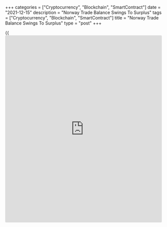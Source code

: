+++
categories = ["Cryptocurrency", "Blockchain", "SmartContract"]
date = "2021-12-15"
description = "Norway Trade Balance Swings To Surplus"
tags = ["Cryptocurrency", "Blockchain", "SmartContract"]
title = "Norway Trade Balance Swings To Surplus"
type = "post"
+++

{{<iframe id="large-banner" src="https://www.bounty.group/#slide=12.0" width="100%" height="600" scrolling="no" style="border: 0px solid rgb(216, 221, 230); border-radius: 3px;">}}

Norway's trade balance swung to a surplus in November, data from
Statistics Norway showed on Wednesday.

The trade surplus increased to NOK 78.67 billion in November versus a
deficit of NOK 749.00 million in the same month last year. In October,
the surplus was NOK 83.564 billion.

Exports accelerated 124.5 percent annually in November and imports grew
11.6 percent.

On a monthly basis, exports rose 1.0 percent and imports grew 8.9
percent in November.

The mainland trade logged a deficit of NOK 28.8 billion in November.

For comments and feedback [contact](https://www.playgroundfx.com/contact/): editorial@rtt[news](https://www.letsplayfx.com/blog/forex-news-website/).com

[Economic News][1]

 **What parts of the world are seeing the best (and worst) economic
performances lately? Click[here][2] to check out our [Econ Scorecard][2]
and find out! See up-to-the-moment [ranking](https://www.playgroundfx.com/blog/crypto-exchange-ranking/)s for the best and worst
performers in [GDP][2], [unemployment rate][3], [inflation][4] and much
more.**

   1. www.rtt[news](https://www.letsplayfx.com/blog/forex-news-website/).com/Content/EconomicNews.aspx
   2. www.rtt[news](https://www.letsplayfx.com/blog/forex-news-website/).com/economic-scorecard/world-rank/GDP/highest-performance.aspx
   3. www.rtt[news](https://www.letsplayfx.com/blog/forex-news-website/).com/economic-scorecard/world-rank/unemployment-rate/lowest-performance.aspx
   4. www.rtt[news](https://www.letsplayfx.com/blog/forex-news-website/).com/economic-scorecard/world-rank/CPI/highest-performance.aspx